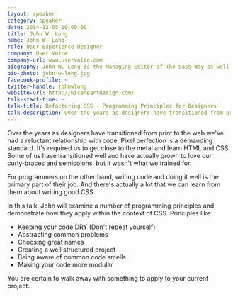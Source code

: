 ```yaml
---
layout: speaker
category: speaker
date: 2014-12-05 19:00:00
title: John W. Long
name: John W. Long
role: User Experience Designer
company: User Voice
company-url: www.uservoice.com
biography: John W. Long is the Managing Editor of The Sass Way as well as a designer, hacker and a UX Designer at UserVoice. John is the creator of Radiant CMS and Serve.
bio-photo: john-w-long.jpg
facebook-profile: ~
twitter-handle: johnwlong
website-url: http://wiseheartdesign.com/
talk-start-time: ~
talk-title: Refactoring CSS - Programming Principles for Designers
talk-description: Over the years as designers have transitioned from print to the web we've had a reluctant relationship with code. Pixel perfection is a demanding standard. It's required us to get close to the metal and learn HTML and CSS. Some of us have transitioned well and have actually grown to love our curly-braces and semicolons, but it wasn't what we trained for.
---
```

Over the years as designers have transitioned from print to the web we've had a reluctant relationship with code. Pixel perfection is a demanding standard. It's required us to get close to the metal and learn HTML and CSS. Some of us have transitioned well and have actually grown to love our curly-braces and semicolons, but it wasn't what we trained for.

For programmers on the other hand, writing code and doing it well is the primary part of their job. And there's actually a lot that we can learn from them about writing good CSS.

In this talk, John will examine a number of programming principles and demonstrate how they apply within the context of CSS. Principles like:

- Keeping your code DRY (Don't repeat yourself) 
- Abstracting common problems 
- Choosing great names 
- Creating a well structured project 
- Being aware of common code smells 
- Making your code more modular

You are certain to walk away with something to apply to your current project.